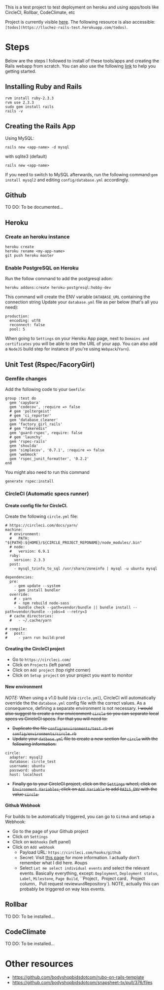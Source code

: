 This is a test project to test deployment on heroku and using apps/tools like CircleCI, Rollbar, CodeClimate, etc

Project is currently visible [here](https://lluchez-rails-test.herokuapp.com/). The following resource is also accessible: `[todos](https://lluchez-rails-test.herokuapp.com/todos)`.

# Steps

Below are the steps I followed to install of these tools/apps and creating the Rails webapp from scratch.
You can also use the following [link](https://relishapp.com/rspec/rspec-rails/docs/gettingstarted) to help you getting started.

## Installing Ruby and Rails
```
rvm install ruby-2.3.3
rvm use 2.3.3
sudo gem install rails
rails -v
```

## Creating the Rails App
Using MySQL:
```
rails new <app-name> -d mysql
```
with sqlite3 (default)
```
rails new <app-name>
```
If you need to switch to MySQL afterwards, run the following command:`gem install mysql2` and editing `config/database.yml` accordingly.


## Github
TO DO: To be documented...

## Heroku
### Create an heroku instance
```
heroku create
heroku rename <my-app-name>
git push heroku master
```
### Enable PostgreSQL on Heroku
Run the follow command to add the postgresql adon:
```
heroku addons:create heroku-postgresql:hobby-dev
```
This command will create the ENV variable `DATABASE_URL` containing the connection string
Update your `database.yml` file as per below (that's all you need):
```
production:
  encoding: utf8
  reconnect: false
  pool: 5
```

When going to `Settings` on your Heroku App page, next to `Domains and certificates` you will be able to see the URL of your app.
You can also add a `NodeJS` build step for instance (if you're using `Webpack`/`Yarn`).


## Unit Test (Rspec/FacoryGirl)
### Gemfile changes
Add the following code to your `Gemfile`:
```
group :test do
  gem 'capybara'
  gem 'codecov', :require => false
  # gem 'poltergeist'
  # gem 'ci_reporter'
  gem 'database_cleaner'
  gem 'factory_girl_rails'
  # gem "fakeredis"
  gem 'guard-rspec', require: false
  # gem 'launchy'
  gem 'rspec-rails'
  gem 'shoulda'
  gem 'simplecov', '0.7.1', :require => false
  gem 'webmock'
  gem 'rspec_junit_formatter', '0.2.2'
end
```

You might also need to run this command
```
generate rspec:install
```

### CircleCI (Automatic specs runner)
#### Create config file for CircleCI.
Create the following `circle.yml` file:
```
# https://circleci.com/docs/yarn/
machine:
  # environment:
  #   PATH: "${PATH}:${HOME}/${CIRCLE_PROJECT_REPONAME}/node_modules/.bin"
  # node:
  #   version: 6.9.1
  ruby:
    version: 2.3.3
  post:
    - mysql_tzinfo_to_sql /usr/share/zoneinfo | mysql -u ubuntu mysql

dependencies:
  pre:
    - gem update --system
    - gem install bundler
  override:
    # - yarn
    # - npm rebuild node-sass
    - bundle check --path=vendor/bundle || bundle install --path=vendor/bundle --jobs=4 --retry=3
  # cache_directories:
  #   - ~/.cache/yarn

# compile:
#   post:
#     - yarn run build:prod
```

#### Creating the CircleCI project
- Go to `https://circleci.com/`
- Click on `Projects` (left panel)
- Click on `Add project` (top right corner)
- Click on `Setup project` on your project you want to monitor

#### New environment
*NOTE:* When using a v1.0 build (via `circle.yml`), CircleCI will automatically override the the `database.yml` config file with the correct values. As a consequence, defining a separate environment is not necessary.
~~I would also suggest to create a new enviconment `circle` so you can separate local specs vs CiricleCI specs.~~
~~For that you will need to:~~
- ~~Duplicate the file `config/environments/test.rb` as `config/environments/circle.rb`~~
- ~~Update your `datbase.yml` file to create a new section for `circle` with the following information:~~
```
circle:
  adapter: mysql2
  database: circle_test
  username: ubuntu
  password: ubuntu
  host: localhost
```
- ~~Finally go to your CircleCI project, click on the `Settings` wheel, click on `Environment Variables`, click on `Add Variable` to add `RAILS_ENV` with the value `circle`.~~

#### Github Webhook
For builds to be automatically triggered, you can go to `GitHub` and setup a Webhook:
- Go to the page of your Github project
- Click on `Settings`
- Click on `Webhooks` (left panel)
- Click on `Add webhook`
  - Payload URL: `https://circleci.com/hooks/github`
  - Secret: Visit [this page](https://developer.github.com/webhooks/securing/#setting-your-secret-token) for more information. I actually don't remember what I did here. #oups
  - Select `Let me select individual events` and select the relevant events. Basically everything, except: `Deployment`, `Deployment status`, `Label`, `Milestone`, `Page Build`, ``Project`, `Project card`, `Project column`, `Pull request review` and `Repository`). NOTE, actually this can probably be triggered on way less events.

## Rollbar
TO DO: To be installed...

## CodeClimate
TO DO: To be installed...


# Other resources
- https://github.com/bodyshopbidsdotcom/rubo-on-rails-template
- https://github.com/bodyshopbidsdotcom/snapsheet-tx/pull/376/files
